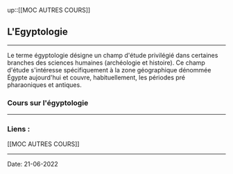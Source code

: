 

up::[[MOC AUTRES COURS]]

## L'Egyptologie

---

Le terme égyptologie désigne un champ d'étude privilégié dans certaines branches des sciences humaines (archéologie et histoire). Ce champ d'étude s'intéresse spécifiquement à la zone géographique dénommée Égypte aujourd'hui et couvre, habituellement, les périodes pré pharaoniques et antiques.


### Cours sur l'égyptologie




---
### Liens :

[[MOC AUTRES COURS]]

---

Date: 21-06-2022